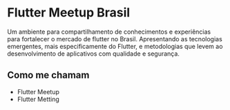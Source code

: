 # Flutter Meetup Brasil

Um ambiente para compartilhamento de conhecimentos e experiências para fortalecer o mercado de flutter no Brasil. Apresentando as tecnologias emergentes, mais especificamente do Flutter, e metodologias que levem ao desenvolvimento de aplicativos com qualidade e segurança.

## Como me chamam

- Flutter Meetup
- Flutter Metting